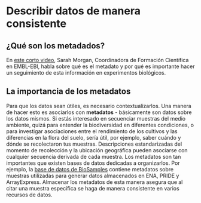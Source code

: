 # Describir datos de manera consistente 
## ¿Qué son los metadados?
En [este corto video](https://embl-ebi.cloud.panopto.eu/Panopto/Pages/Viewer.aspx?id=4ae906db-607b-4d3f-9a90-acf700d16eca&start=0), Sarah Morgan, Coordinadora de Formación Científica en EMBL-EBI,
habla sobre qué es el metadato y por qué es importante hacer un seguimiento de esta 
información en experimentos biológicos.

## La importancia de los metadatos
Para que los datos sean útiles, es necesario contextualizarlos. Una manera de hacer esto
es asociarlos con **metadatos** - básicamente son datos sobre los datos mismos. Si estás 
interesado en secuenciar muestras del medio ambiente, quizá para entender la biodiversidad 
en diferentes condiciones, o para investigar asociaciones entre el rendimiento de los cultivos 
y las diferencias en la flora del suelo, sería útil, por ejemplo, saber cuándo y dónde se
recolectaron tus muestras. Descripciones estandarizadas del momento de recolección y la ubicación
geográfica pueden asociarse con cualquier secuencia derivada de cada muestra. Los metadatos son
tan importantes que existen bases de datos dedicadas a organizarlos. Por ejemplo, la [base de
datos de BioSamples](https://www.ebi.ac.uk/biosamples/) contiene metadatos sobre muestras 
utilizadas para generar datos almacenados en ENA, PRIDE y ArrayExpress. Almacenar los metadatos
de esta manera asegura que al citar una muestra específica se haga de manera consistente en varios recursos de datos.
